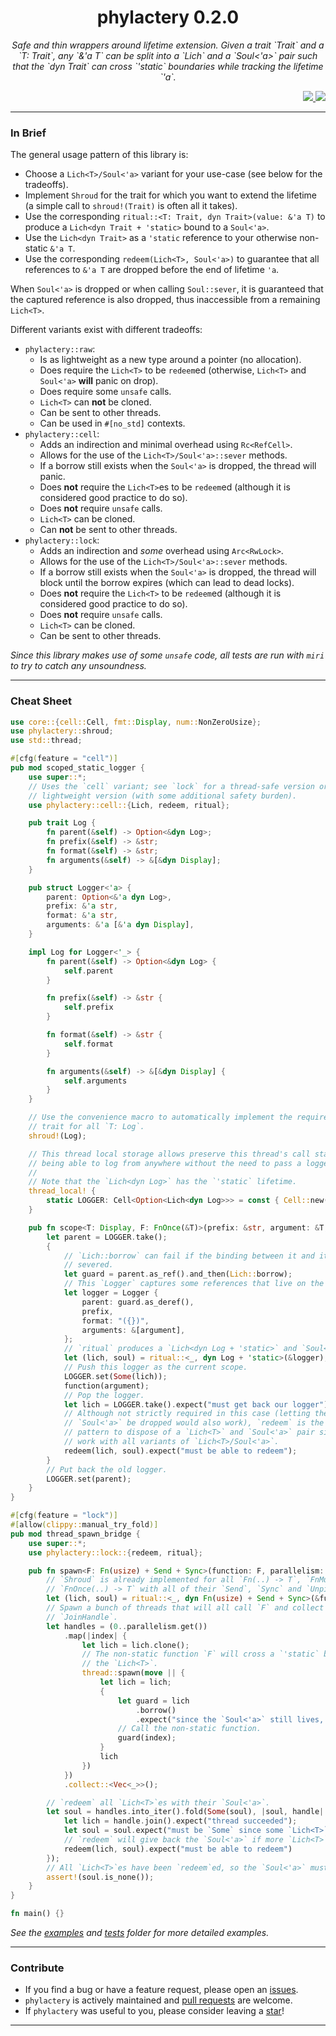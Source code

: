 <div align="center"> <h1> phylactery 0.2.0 </h1> </div>

<p align="center">
    <em> 
Safe and thin wrappers around lifetime extension. Given a trait `Trait` and a `T: Trait`, any `&'a T` can be split into a `Lich<dyn Trait + 'static>` and a `Soul<'a>` pair such that the `dyn Trait` can cross `'static` boundaries while tracking the lifetime `'a`.
    </em>
</p>

<div align="right">
    <a href="https://github.com/Magicolo/phylactery/actions/workflows/test.yml"> <img src="https://github.com/Magicolo/phylactery/actions/workflows/test.yml/badge.svg"> </a>
    <a href="https://crates.io/crates/phylactery"> <img src="https://img.shields.io/crates/v/phylactery.svg"> </a>
</div>

---
### In Brief

The general usage pattern of this library is:
- Choose a `Lich<T>/Soul<'a>` variant for your use-case (see below for the tradeoffs).
- Implement `Shroud` for the trait for which you want to extend the lifetime (a simple call to `shroud!(Trait)` is often all it takes).
- Use the corresponding `ritual::<T: Trait, dyn Trait>(value: &'a T)` to produce a `Lich<dyn Trait + 'static>` bound to a `Soul<'a>`.
- Use the `Lich<dyn Trait>` as a `'static` reference to your otherwise non-static `&'a T`.
- Use the corresponding `redeem(Lich<T>, Soul<'a>)` to guarantee that all references to `&'a T` are dropped before the end of lifetime `'a`.

When `Soul<'a>` is dropped or when calling `Soul::sever`, it is guaranteed that the captured reference is also dropped, thus
inaccessible from a remaining `Lich<T>`.

Different variants exist with different tradeoffs:
- `phylactery::raw`: 
    - Is as lightweight as a new type around a pointer (no allocation).
    - Does require the `Lich<T>` to be `redeem`ed (otherwise, `Lich<T>` and `Soul<'a>` **will** panic on drop).
    - Does require some `unsafe` calls.
    - `Lich<T>` can **not** be cloned.
    - Can be sent to other threads.
    - Can be used in `#[no_std]` contexts.
- `phylactery::cell`: 
    - Adds an indirection and minimal overhead using `Rc<RefCell>`.
    - Allows for the use of the `Lich<T>/Soul<'a>::sever` methods.
    - If a borrow still exists when the `Soul<'a>` is dropped, the thread will panic.
    - Does **not** require the `Lich<T>`es to be `redeem`ed (although it is considered good practice to do so).
    - Does **not** require `unsafe` calls.
    - `Lich<T>` can be cloned.
    - Can **not** be sent to other threads.
- `phylactery::lock`:
    - Adds an indirection and *some* overhead using `Arc<RwLock>`.
    - Allows for the use of the `Lich<T>/Soul<'a>::sever` methods.
    - If a borrow still exists when the `Soul<'a>` is dropped, the thread will block until the borrow expires (which can lead to dead locks).
    - Does **not** require the `Lich<T>` to be `redeem`ed (although it is considered good practice to do so).
    - Does **not** require `unsafe` calls.
    - `Lich<T>` can be cloned.
    - Can be sent to other threads.
    
*Since this library makes use of some `unsafe` code, all tests are run with `miri` to try to catch any unsoundness.*

---
### Cheat Sheet

```rust
use core::{cell::Cell, fmt::Display, num::NonZeroUsize};
use phylactery::shroud;
use std::thread;

#[cfg(feature = "cell")]
pub mod scoped_static_logger {
    use super::*;
    // Uses the `cell` variant; see `lock` for a thread-safe version or `raw` for a even more
    // lightweight version (with some additional safety burden).
    use phylactery::cell::{Lich, redeem, ritual};

    pub trait Log {
        fn parent(&self) -> Option<&dyn Log>;
        fn prefix(&self) -> &str;
        fn format(&self) -> &str;
        fn arguments(&self) -> &[&dyn Display];
    }

    pub struct Logger<'a> {
        parent: Option<&'a dyn Log>,
        prefix: &'a str,
        format: &'a str,
        arguments: &'a [&'a dyn Display],
    }

    impl Log for Logger<'_> {
        fn parent(&self) -> Option<&dyn Log> {
            self.parent
        }

        fn prefix(&self) -> &str {
            self.prefix
        }

        fn format(&self) -> &str {
            self.format
        }

        fn arguments(&self) -> &[&dyn Display] {
            self.arguments
        }
    }

    // Use the convenience macro to automatically implement the required `Shroud`
    // trait for all `T: Log`.
    shroud!(Log);

    // This thread local storage allows preserve this thread's call stack while
    // being able to log from anywhere without the need to pass a logger around.
    //
    // Note that the `Lich<dyn Log>` has the `'static` lifetime.
    thread_local! {
        static LOGGER: Cell<Option<Lich<dyn Log>>> = const { Cell::new(None) };
    }

    pub fn scope<T: Display, F: FnOnce(&T)>(prefix: &str, argument: &T, function: F) {
        let parent = LOGGER.take();
        {
            // `Lich::borrow` can fail if the binding between it and its `Soul<'a>` has been
            // severed.
            let guard = parent.as_ref().and_then(Lich::borrow);
            // This `Logger` captures some references that live on the stack.
            let logger = Logger {
                parent: guard.as_deref(),
                prefix,
                format: "({})",
                arguments: &[argument],
            };
            // `ritual` produces a `Lich<dyn Log + 'static>` and `Soul<'a>` pair.
            let (lich, soul) = ritual::<_, dyn Log + 'static>(&logger);
            // Push this logger as the current scope.
            LOGGER.set(Some(lich));
            function(argument);
            // Pop the logger.
            let lich = LOGGER.take().expect("must get back our logger");
            // Although not strictly required in this case (letting the `Lich<T>` and
            // `Soul<'a>` be dropped would also work), `redeem` is the recommended
            // pattern to dispose of a `Lich<T>` and `Soul<'a>` pair since it is going to
            // work with all variants of `Lich<T>/Soul<'a>`.
            redeem(lich, soul).expect("must be able to redeem");
        }
        // Put back the old logger.
        LOGGER.set(parent);
    }
}

#[cfg(feature = "lock")]
#[allow(clippy::manual_try_fold)]
pub mod thread_spawn_bridge {
    use super::*;
    use phylactery::lock::{redeem, ritual};

    pub fn spawn<F: Fn(usize) + Send + Sync>(function: F, parallelism: NonZeroUsize) {
        // `Shroud` is already implemented for all `Fn(..) -> T`, `FnMut(..) -> T` and
        // `FnOnce(..) -> T` with all of their `Send`, `Sync` and `Unpin` permutations.
        let (lich, soul) = ritual::<_, dyn Fn(usize) + Send + Sync>(&function);
        // Spawn a bunch of threads that will all call `F` and collect their
        // `JoinHandle`.
        let handles = (0..parallelism.get())
            .map(|index| {
                let lich = lich.clone();
                // The non-static function `F` will cross a `'static` boundary wrapped within
                // the `Lich<T>`.
                thread::spawn(move || {
                    let lich = lich;
                    {
                        let guard = lich
                            .borrow()
                            .expect("since the `Soul<'a>` still lives, this must succeed");
                        // Call the non-static function.
                        guard(index);
                    }
                    lich
                })
            })
            .collect::<Vec<_>>();

        // `redeem` all `Lich<T>`es with their `Soul<'a>`.
        let soul = handles.into_iter().fold(Some(soul), |soul, handle| {
            let lich = handle.join().expect("thread succeeded");
            let soul = soul.expect("must be `Some` since some `Lich<T>` remain");
            // `redeem` will give back the `Soul<'a>` if more `Lich<T>` exist
            redeem(lich, soul).expect("must be able to redeem")
        });
        // All `Lich<T>`es have been `redeem`ed, so the `Soul<'a>` must be `None`.
        assert!(soul.is_none());
    }
}

fn main() {}

```

_See the [examples](examples/) and [tests](tests/) folder for more detailed examples._

---
### Contribute
- If you find a bug or have a feature request, please open an [issues](https://github.com/Magicolo/phylactery/issues).
- `phylactery` is actively maintained and [pull requests](https://github.com/Magicolo/phylactery/pulls) are welcome.
- If `phylactery` was useful to you, please consider leaving a [star](https://github.com/Magicolo/phylactery)!

---
